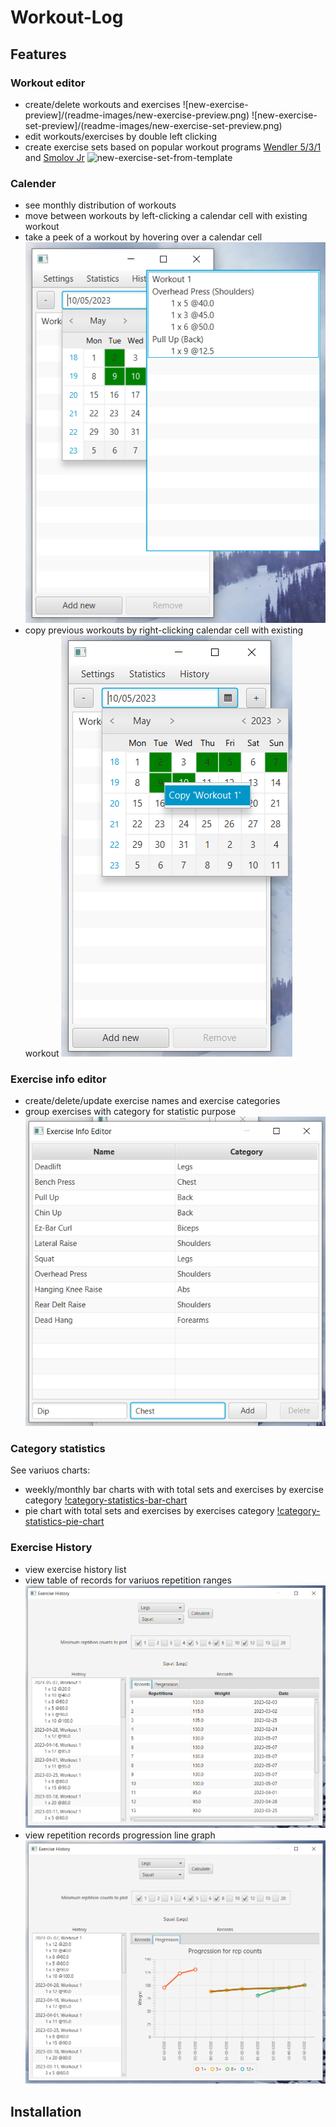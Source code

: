 # Workout-Log


## Features
### Workout editor
- create/delete workouts and exercises
![new-exercise-preview]/(readme-images/new-exercise-preview.png)
![new-exercise-set-preview]/(readme-images/new-exercise-set-preview.png)
- edit workouts/exercises by double left clicking
- create exercise sets based on popular workout programs [Wendler 5/3/1](https://www.lift.net/workout-routines/wendler-5-3-1/) and [Smolov Jr](https://www.smolovjr.com/smolov-squat-program/)
![new-exercise-set-from-template](readme-images/new-exercise-set-from-template.png)

### Calender
- see monthly distribution of workouts
- move between workouts by left-clicking a calendar cell with existing workout
- take a peek of a workout by hovering over a calendar cell
![workout-preview](readme-images/workout-preview.png)
- copy previous workouts by right-clicking calendar cell with existing workout
![workout-copy-preview](readme-images/workout-copy-preview.png)

### Exercise info editor
- create/delete/update exercise names and exercise categories
- group exercises with category for statistic purpose
![exercise-info](readme-images/exercise-info.png)

### Category statistics
See variuos charts:
- weekly/monthly bar charts with with total sets and exercises by exercise category
[!category-statistics-bar-chart](readme-images/category-statistics-bar-chart.png)
- pie chart with total sets and exercises by exercises category 
[!category-statistics-pie-chart](readme-images/category-statistics-pie-chart.png)

### Exercise History
- view exercise history list
- view table of records for variuos repetition ranges
![exercise-history-records](readme-images/exercise-history-records.png)
- view repetition records progression line graph
![exercise-history-progression](readme-images/exercise-history-progression.png)

## Installation
